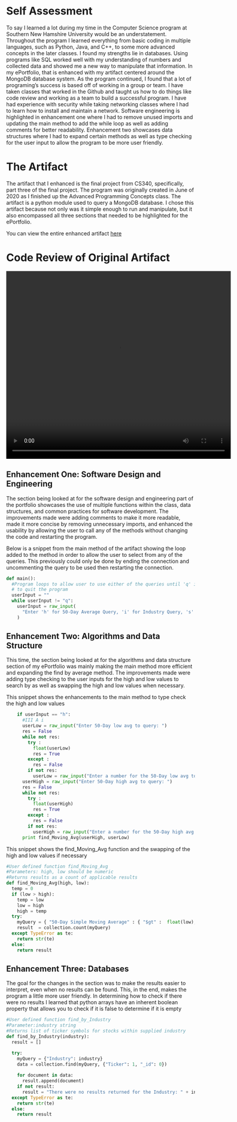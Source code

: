 # Self Assessment
To say I learned a lot during my time in the Computer Science program at Southern New Hamshire University would be an understatement. Throughout the program I learned everything from basic coding in multiple languages, such as Python, Java, and C++, to some more advanced concepts in the later classes. I found my strengths lie in databases. Using programs like SQL worked well with my understanding of numbers and collected data and showed me a new way to manipulate that information. In my ePortfolio, that is enhanced with my artifact centered around the MongoDB database system. As the program continued, I found that a lot of programing’s success is based off of working in a group or team. I have taken classes that worked in the Github and taught us how to do things like code review and working as a team to build a successful program. I have had experience with security while taking networking classes where I had to learn how to install and maintain a network. Software engineering is highlighted in enhancement one where I had to remove unused imports and updating the main method to add the while loop as well as adding comments for better readability. Enhancement two showcases data structures where I had to expand certain methods as well as type checking for the user input to allow the program to be more user friendly. 

# The Artifact
The artifact that I enhanced is the final project from CS340, specifically, part three of the final project. The program was originally created in June of 2020 as I finished up the Advanced Programming Concepts class. The artifact is a python module used to query a MongoDB database. I chose this artifact because not only was it simple enough to run and manipulate, but it also encompassed all three sections that needed to be highlighted for the ePortfolio. 

You can view the entire enhanced artifact [here](https://github.com/djc0428/djc0428.github.io/blob/master/final_project_part3.py)

# Code Review of Original Artifact
<video src="2 CS499 Milestone 1.mp4" width="600" height="500" controls preload></video>

## Enhancement One: Software Design and Engineering
The section being looked at for the software design and engineering part of the portfolio showcases the use of multiple functions within the class, data structures, and common practices for software development. The improvements made were adding comments to make it more readable, made it more concise by removing unnecessary imports, and enhanced the usability by allowing the user to call any of the methods without changing the code and restarting the program. 

Below is a snippet from the main method of the artifact showing the loop added to the method in order to allow the user to select from any of the queries. This previously could only be done by ending the connection and uncommenting the query to be used then restarting the connection.

```python
def main():
  #Program loops to allow user to use either of the queries until 'q' is entered 
  # to quit the program
  userInput = ""
  while userInput != "q":
    userInput = raw_input(
      "Enter 'h' for 50-Day Average Query, 'i' for Industry Query, 's' for Sector Query, or 'q' to quit: "
    )
```
## Enhancement Two: Algorithms and Data Structure
This time, the section being looked at for the algorithms and data structure section of my ePortfolio was mainly making the main method more efficient and expanding the find by average method. The improvements made were adding type checking to the user inputs for the high and low values to search by as well as swapping the high and low values when necessary.

This snippet shows the enhancements to the main method to type check the high and low values
```python
    if userInput == "h":
      #III A i
      userLow = raw_input("Enter 50-Day low avg to query: ")
      res = False
      while not res:
        try :  
          float(userLow) 
          res = True
        except : 
          res = False
        if not res:
          userLow = raw_input("Enter a number for the 50-Day low avg to query:  ")
      userHigh = raw_input("Enter 50-Day high avg to query: ")
      res = False
      while not res:
        try :  
          float(userHigh) 
          res = True
        except : 
          res = False
        if not res:
          userHigh = raw_input("Enter a number for the 50-Day high avg to query: ")
      print find_Moving_Avg(userHigh, userLow)
```

This snippet shows the find_Moving_Avg function and the swapping of the high and low values if necessary
```python
#User defined function find_Moving_Avg
#Parameters: high, low should be numeric
#Returns results as a count of applicable results
def find_Moving_Avg(high, low):
  temp = 0
  if (low > high):
    temp = low
    low = high
    high = temp
  try:
    myQuery = { "50-Day Simple Moving Average" : { "$gt" :  float(low), "$lt" : float(high)}}
    result  = collection.count(myQuery)
  except TypeError as te:
    return str(te)
  else:
    return result
```
## Enhancement Three: Databases
The goal for the changes in the section was to make the results easier to interpret, even when no results can be found. This, in the end, makes the program a little more user friendly. In determining how to check if there were no results I learned that python arrays have an inherent boolean property that allows you to check if it is false to determine if it is empty

```python
#User defined function find_by_Industry
#Parameter:industry string
#Returns list of ticker symbols for stocks within supplied industry
def find_by_Industry(industry):
  result = []

  try:
    myQuery = {"Industry": industry}
    data = collection.find(myQuery, {"Ticker": 1, "_id": 0})
    
    for document in data:
      result.append(document)
    if not result:
      result = "There were no results returned for the Industry: " + industry
  except TypeError as te:
    return str(te)
  else:
    return result
```
